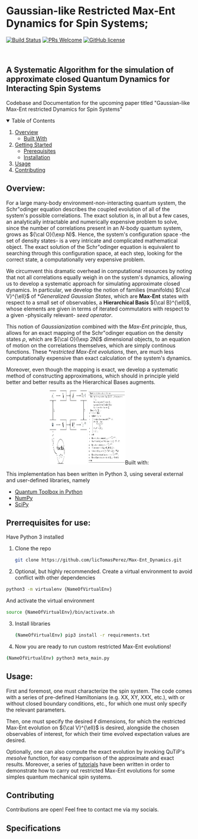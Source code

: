 # Gaussian-like Restricted Max-Ent Dynamics for Spin Systems; 

[![Build Status](https://img.shields.io/badge/build-v1.0.0-brightgreen)](https://github.com/licTomasPerez) 
[![PRs Welcome](https://img.shields.io/badge/PRs-welcome-brightgreen.svg?style=flat-square)](http://makeapullrequest.com) 
[![GitHub license](https://img.shields.io/badge/license-MIT-blue)](https://github.com/your/your-project/blob/master/LICENSE)

<br />
<p align="center">
  <h2> A Systematic Algorithm for the simulation of approximate closed Quantum Dynamics for Interacting Spin Systems </h2>
  <p align="center">
  </p>
</p>

Codebase and Documentation for the upcoming paper titled "Gaussian-like Max-Ent restricted Dynamics for Spin Systems"

<!-- TABLE OF CONTENTS -->
<details open="open">
  <summary>Table of Contents</summary>
  <ol>
    <li>
      <a href="#overview">Overview</a>
      <ul>
        <li><a href="#built-with">Built With</a></li>
      </ul>
    </li>
    <li>
      <a href="#getting-started">Getting Started</a>
      <ul>
        <li><a href="#prerequisites">Prerequisites</a></li>
        <li><a href="#installation">Installation</a></li>
      </ul>
    </li>
    <li><a href="#usage">Usage</a></li>
    <li><a href="#contributing">Contributing</a></li>

  </ol>
</details>

## Overview:

For a large many-body environment-non-interacting quantum system, the Schr\"odinger equation describes the coupled evolution of all of the system's possible correlations. The exact solution is, in all but a few cases, an analytically intractable and numerically expensive problem to solve, since the number of correlations present in an $N$-body quantum system, grows as ${\cal O}(\exp N)$.
Hence, the system's configuration space -the set of density states- is a very intricate and complicated mathematical object. The exact solution of the Schr\"odinger equation is equivalent to searching through this configuration space, at each step, looking for the correct state, a computationally very expensive problem. 

We circumvent this dramatic overhead in computational resources by noting that not all correlations equally weigh in on the system's dynamics, allowing us to develop a systematic approach for simulating approximate closed dynamics. In particular, we develop the notion of families (manifolds) ${\cal V}^{\ell}$ of **Generalized Gaussian States*, which are **Max-Ent** states with respect to a small set of observables, a **Hierarchical Basis** ${\cal B}^{\ell}$, whose elements are given in terms of iterated commutators with respect to a given -physically relevant- *seed operator*. 

This notion of *Gaussianization* combined with the *Max-Ent principle*, thus, allows for an exact mapping of the Schr\"odinger equation on the density states $\rho$, which are ${\cal O}(\exp 2N)$ dimensional objects, to an equation of motion on the correlations themselves, which are simply continous functions. 
These **restricted Max-Ent evolutions*, then, are much less computationally expensive than exact calculation of the system's dynamics.

Moreover, even though the mapping is exact, we develop a systematic method of constructing approximations, which should in principle yield better and better results as the Hierarchical Bases augments. 

<p align="center">
<img src="figs_readme/Comparing_Exact_vs_RME.jpg", style="width:100px;height:200px;>
</p>
 
These ideas and methods will be used, in this repository, to simulate the dynamics of the Heisenberg-like XX and XY models, which will be treated in the <a href= https://github.com/licTomasPerez/Max-Ent_Dynamics/tree/main/Hierarchical_Basis_Codebase/Tutorials>tutorials</a> section. 
We include a short pseudo-code explanation of the main steps required for a restricted Max-Ent evolution. 

<p align="center">
<img src="figs_readme/Restricted_ME_algo.jpg", style="width:100px;height:200px;>
</p>

## Built with:

This implementation has been written in Python 3, using several external and user-defined libraries, namely

* [Quantum Toolbox in Python](https://qutip.org/qutip-tutorials/)
* [NumPy](https://numpy.org/doc/)
* [SciPy](https://docs.scipy.org/doc/scipy/index.html)

## Prerrequisites for use:

Have Python 3 installed

1. Clone the repo
   ```sh 
   git clone https://github.com/licTomasPerez/Max-Ent_Dynamics.git
   ```
2. Optional, but highly recommended. Create a virtual environment to avoid conflict with other dependencies
  ```sh
  python3 -m virtualenv {NameOfVirtualEnv}
  ```
  And activate the virtual environment
  ```sh
  source {NameOfVirtualEnv}/bin/activate.sh
  ```
3. Install libraries
   ```sh
   (NameOfVirtualEnv) pip3 install -r requirements.txt
   ```
4. Now you are ready to run custom restricted Max-Ent evolutions!
  ```sh
  (NameOfVirtualEnv) python3 meta_main.py
  ```
  
## Usage:

First and foremost, one must characterize the spin system. The code comes with a series of pre-defined Hamiltonians (e.g. XX, XY, XXX, etc.), with or without closed boundary conditions, etc., for which one must only specify the relevant parameters. 

Then, one must specify the desired $\ell$ dimensions, for which the restricted Max-Ent evolution on ${\cal V}^{\ell}$ is desired, alongside the chosen observables of interest, for which their time evolved expectation values are desired. 

Optionally, one can also compute the exact evolution by invoking QuTiP's *mesolve* function, for easy comparison of the approximate and exact results. 
Moreover, a series of <a href= https://github.com/licTomasPerez/Max-Ent_Dynamics/tree/main/Hierarchical_Basis_Codebase/Tutorials>tutorials</a> have been written in order to demonstrate how to carry out restricted Max-Ent evolutions for some simples quantum mechanical spin systems.

## Contributing

Contributions are open! Feel free to contact me via my socials. 

## Specifications
